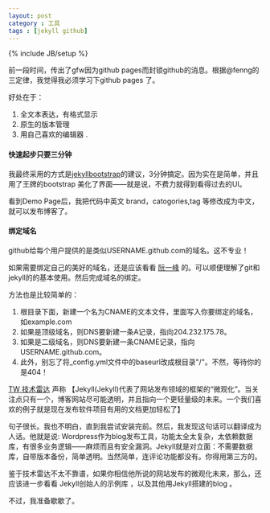 ```yaml
---
layout: post
category : 工具
tags : [jekyll github]
---
```

{% include JB/setup %}


前一段时间，传出了gfw因为github pages而封锁github的消息。根据@fenng的三定律，我觉得我必须学习下github pages 了。

好处在于：

1. 全文本表达，有格式显示
2. 原生的版本管理
3. 用自己喜欢的编辑器 .

#### 快速起步只要三分钟

我最终采用的方式是[jekyllbootstrap](http://jekyllbootstrap.com/)的建议，3分钟搞定。因为实在是简单，并且用了王牌的bootstrap 美化了界面——就是说，不费力就得到看得过去的UI。

看到Demo Page后，我把代码中英文 brand，catogories,tag 等修改成为中文，就可以发布博客了。

#### 绑定域名

github给每个用户提供的是类似USERNAME.github.com的域名。这不专业！

如果需要绑定自己的美好的域名，还是应该看看 [阮一峰](http://www.ruanyifeng.com/blog/2012/08/blogging_with_jekyll.html) 的。可以顺便理解了git和jekyll的的基本使用。然后完成域名的绑定。

方法也是比较简单的：

1. 根目录下面，新建一个名为CNAME的文本文件，里面写入你要绑定的域名，如example.com
2. 如果是顶级域名，则DNS要新建一条A记录，指向204.232.175.78。
3. 如果是二级域名，则DNS要新建一条CNAME记录，指向USERNAME.github.com。
4. 此外，别忘了将_config.yml文件中的baseurl改成根目录"/"。不然，等待你的是404！


[TW 技术雷达](http://thoughtworks.fileburst.com/assets/technology-radar-october-2012.pdf) 声称 【Jekyll(Jekyll)代表了网站发布领域的框架的“微观化”。当关注点只有一个，博客网站尽可能透明，并且指向一个更轻量级的未来。一个我们喜欢的例子就是现在发布软件项目有用的文档更加轻松了】

句子很长。我也不明白，直到我尝试安装完前。然后，我发现这句话可以翻译成为人话。他就是说: Wordpress作为blog发布工具，功能太全太复杂，太依赖数据库，有很多业务逻辑——麻烦而且有安全漏洞。Jekyll就是对立面：不需要数据库，自带版本备份，简单透明。当然简单，连评论功能都没有。你得用第三方的。

鉴于技术雷达不太不靠谱，如果你相信他所说的网站发布的微观化未来，那么，还应该进一步看看 Jekyll创始人的示例库 ，以及其他用Jekyll搭建的blog 。

不过，我准备歇歇了。
 
